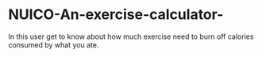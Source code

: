 # NUICO-An-exercise-calculator-
In this user get to know about how much exercise need to burn off calories consumed by what you ate.
